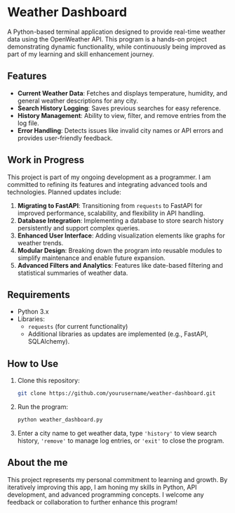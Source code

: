 # Weather Dashboard

A Python-based terminal application designed to provide real-time weather data using the OpenWeather API. This program is a hands-on project demonstrating dynamic functionality, while continuously being improved as part of my learning and skill enhancement journey.

## Features
- **Current Weather Data**: Fetches and displays temperature, humidity, and general weather descriptions for any city.
- **Search History Logging**: Saves previous searches for easy reference.
- **History Management**: Ability to view, filter, and remove entries from the log file.
- **Error Handling**: Detects issues like invalid city names or API errors and provides user-friendly feedback.

## Work in Progress
This project is part of my ongoing development as a programmer. I am committed to refining its features and integrating advanced tools and technologies. Planned updates include:
1. **Migrating to FastAPI**: Transitioning from `requests` to FastAPI for improved performance, scalability, and flexibility in API handling.
2. **Database Integration**: Implementing a database to store search history persistently and support complex queries.
3. **Enhanced User Interface**: Adding visualization elements like graphs for weather trends.
4. **Modular Design**: Breaking down the program into reusable modules to simplify maintenance and enable future expansion.
5. **Advanced Filters and Analytics**: Features like date-based filtering and statistical summaries of weather data.

## Requirements
- Python 3.x
- Libraries:
    - `requests` (for current functionality)
    - Additional libraries as updates are implemented (e.g., FastAPI, SQLAlchemy).

## How to Use
1. Clone this repository:
   ```bash
   git clone https://github.com/yourusername/weather-dashboard.git
   ```
2. Run the program:
   ```bash
   python weather_dashboard.py
   ```
3. Enter a city name to get weather data, type `'history'` to view search history, `'remove'` to manage log entries, or `'exit'` to close the program.

## About the me
This project represents my personal commitment to learning and growth. By iteratively improving this app, I am honing my skills in Python, API development, and advanced programming concepts. I welcome any feedback or collaboration to further enhance this program!
